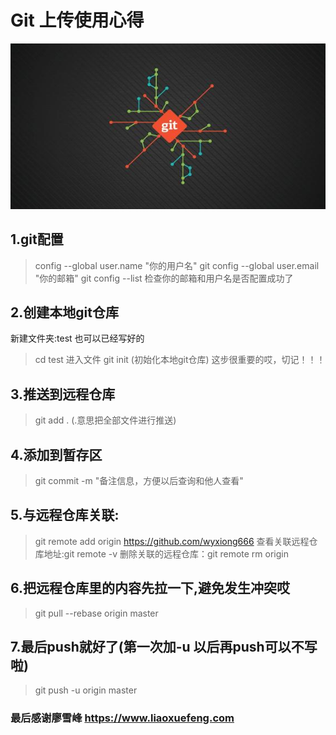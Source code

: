 
# Git 上传使用心得
  ![Image text](https://github.com/wyxiong666/Git/blob/master/git.jpg)
## 1.git配置
   >config --global user.name "你的用户名"
   >git config --global user.email "你的邮箱"
    git config --list 检查你的邮箱和用户名是否配置成功了

## 2.创建本地git仓库
   新建文件夹:test 也可以已经写好的
   >cd test 进入文件
   git init (初始化本地git仓库) 这步很重要的哎，切记！！！

## 3.推送到远程仓库
   >git add .  (.意思把全部文件进行推送)

## 4.添加到暂存区
   >git commit -m "备注信息，方便以后查询和他人查看"

## 5.与远程仓库关联:
   >git remote add origin https://github.com/wyxiong666
    查看关联远程仓库地址:git remote -v
   删除关联的远程仓库：git remote rm origin

## 6.把远程仓库里的内容先拉一下,避免发生冲突哎
   >git pull --rebase origin master

## 7.最后push就好了(第一次加-u 以后再push可以不写啦)
   >git push -u origin master

### 最后感谢廖雪峰 https://www.liaoxuefeng.com
